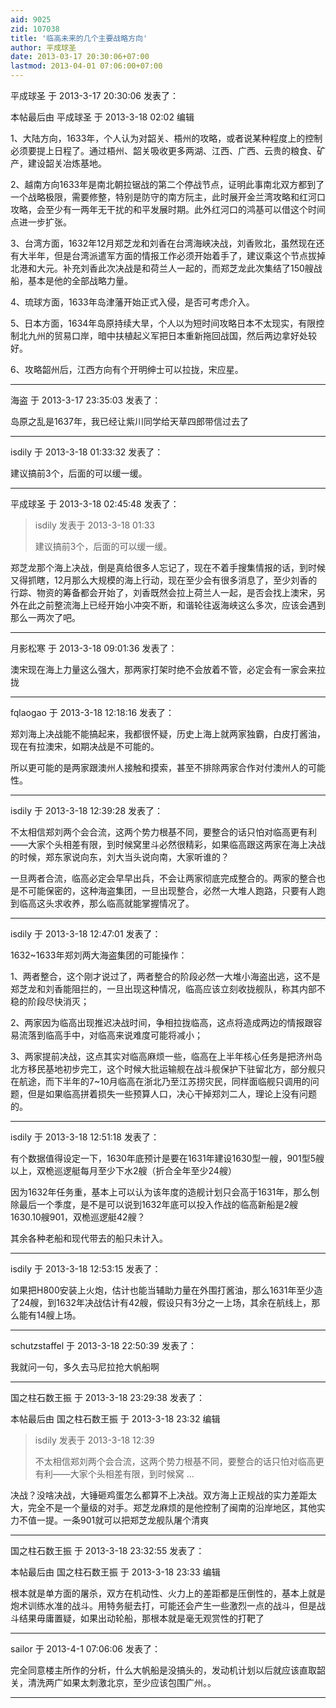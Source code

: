 ```yaml
---
aid: 9025
zid: 107038
title: '临高未来的几个主要战略方向'
author: 平成球圣
date: 2013-03-17 20:30:06+07:00
lastmod: 2013-04-01 07:06:00+07:00
---
```


平成球圣 于 2013-3-17 20:30:06 发表了：

本帖最后由 平成球圣 于 2013-3-18 02:02 编辑 

1、大陆方向，1633年，个人认为对韶关、梧州的攻略，或者说某种程度上的控制必须要提上日程了。通过梧州、韶关吸收更多两湖、江西、广西、云贵的粮食、矿产，建设韶关冶炼基地。

2、越南方向1633年是南北朝拉锯战的第二个停战节点，证明此事南北双方都到了一个战略极限，需要修整，特别是防守的南方阮主，此时展开金兰湾攻略和红河口攻略，会至少有一两年无干扰的和平发展时期。此外红河口的鸿基可以借这个时间点进一步扩张。

3、台湾方面，1632年12月郑芝龙和刘香在台湾海峡决战，刘香败北，虽然现在还有大半年，但是台湾派遣军方面的情报工作必须开始着手了，建议乘这个节点拔掉北港和大元。补充刘香此次决战是和荷兰人一起的，而郑芝龙此次集结了150艘战船，基本是他的全部战略力量。

4、琉球方面，1633年岛津藩开始正式入侵，是否可考虑介入。

5、日本方面，1634年岛原持续大旱，个人以为短时间攻略日本不太现实，有限控制北九州的贸易口岸，暗中扶植起义军把日本重新拖回战国，然后两边拿好处较好。

6、攻略韶州后，江西方向有个开明绅士可以拉拢，宋应星。

---------

海盗 于 2013-3-17 23:35:03 发表了：

岛原之乱是1637年，我已经让紫川同学给天草四郎带信过去了

---------

isdily 于 2013-3-18 01:33:32 发表了：

建议搞前3个，后面的可以缓一缓。

---------

平成球圣 于 2013-3-18 02:45:48 发表了：

> isdily 发表于 2013-3-18 01:33
> 
> 建议搞前3个，后面的可以缓一缓。



郑芝龙那个海上决战，倒是真给很多人忘记了，现在不着手搜集情报的话，到时候又得抓瞎，12月那么大规模的海上行动，现在至少会有很多消息了，至少刘香的行踪、物资的筹备都会开始了，刘香既然会拉上荷兰人一起，是否会找上澳宋，另外在此之前整流海上已经开始小冲突不断，和谐轮往返海峡这么多次，应该会遇到那么一两次了吧。

---------

月影松寒 于 2013-3-18 09:01:36 发表了：

澳宋现在海上力量这么强大，那两家打架时绝不会放着不管，必定会有一家会来拉拢

---------

fqlaogao 于 2013-3-18 12:18:16 发表了：

郑刘海上决战能不能搞起来，我都很怀疑，历史上海上就两家独霸，白皮打酱油，现在有拉澳宋，如期决战是不可能的。

所以更可能的是两家跟澳州人接触和摸索，甚至不排除两家合作对付澳州人的可能性。

---------

isdily 于 2013-3-18 12:39:28 发表了：

不太相信郑刘两个会合流，这两个势力根基不同，要整合的话只怕对临高更有利——大家个头相差有限，到时候窝里斗必然很精彩，如果临高跟这两家在海上决战的时候，郑东家说向东，刘大当头说向南，大家听谁的？

一旦两者合流，临高必定会早早出兵，不会让两家彻底完成整合的。两家的整合也是不可能保密的，这种海盗集团，一旦出现整合，必然一大堆人跑路，只要有人跑到临高这头求收养，那么临高就能掌握情况了。

---------

isdily 于 2013-3-18 12:47:01 发表了：

1632~1633年郑刘两大海盗集团的可能操作：

1、两者整合，这个刚才说过了，两者整合的阶段必然一大堆小海盗出逃，这不是郑芝龙和刘香能阻拦的，一旦出现这种情况，临高应该立刻收拢舰队，称其内部不稳的阶段尽快消灭；

2、两家因为临高出现推迟决战时间，争相拉拢临高，这点将造成两边的情报跟容易流落到临高手中，对临高来说难度可能将减小；

3、两家提前决战，这点其实对临高麻烦一些，临高在上半年核心任务是把济州岛北方移民基地初步完工，这个时候大批运输舰在战斗舰保护下驻留北方，部分舰只在航途，而下半年的7~10月临高在浙北乃至江苏捞灾民，同样面临舰只调用的问题，但是如果临高拼着损失一些预算人口，决心干掉郑刘二人，理论上没有问题的。

---------

isdily 于 2013-3-18 12:51:18 发表了：

有个数据值得设定一下，1630年底预计是要在1631年建设1630型一艘，901型5艘以上，双桅巡逻艇每月至少下水2艘（折合全年至少24艘）

因为1632年任务重，基本上可以认为该年度的造舰计划只会高于1631年，那么刨除最后一个季度，是不是可以说到1632年底可以投入作战的临高新船是2艘1630.10艘901，双桅巡逻艇42艘？

其余各种老船和现代带去的船只未计入。

---------

isdily 于 2013-3-18 12:53:15 发表了：

如果把H800安装上火炮，估计也能当辅助力量在外围打酱油，那么1631年至少造了24艘，到1632年决战估计有42艘，假设只有3分之一上场，其余在航线上，那么能有14艘上场。

---------

schutzstaffel 于 2013-3-18 22:50:39 发表了：

我就问一句，多久去马尼拉抢大帆船啊

---------

国之柱石数王振 于 2013-3-18 23:29:38 发表了：

本帖最后由 国之柱石数王振 于 2013-3-18 23:32 编辑 


> 
> isdily 发表于 2013-3-18 12:39
> 
> 不太相信郑刘两个会合流，这两个势力根基不同，要整合的话只怕对临高更有利——大家个头相差有限，到时候窝 ...



决战？没啥决战，大锤砸鸡蛋怎么都算不上决战。双方海上正规战的实力差距太大，完全不是一个量级的对手。郑芝龙麻烦的是他控制了闽南的沿岸地区，其他实力不值一提。一条901就可以把郑芝龙舰队屠个清爽

---------

国之柱石数王振 于 2013-3-18 23:32:55 发表了：

本帖最后由 国之柱石数王振 于 2013-3-18 23:33 编辑 

根本就是单方面的屠杀，双方在机动性、火力上的差距都是压倒性的，基本上就是炮术训练水准的战斗。用特务艇去打，可能还会产生一些激烈一点的战斗，但是战斗结果毋庸置疑，如果出动轮船，那根本就是毫无观赏性的打靶了

---------

sailor 于 2013-4-1 07:06:06 发表了：

完全同意楼主所作的分析，什么大帆船是没搞头的，发动机计划以后就应该直取韶关，清洗两广如果太刺激北京，至少应该包围广州。。

---------

